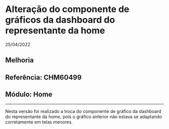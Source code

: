 # Alteração do componente de gráficos da dashboard do representante da home
25/04/2022
## Melhoria
## Referência: CHM60499
## Módulo: Home
***

Nesta versão foi realizado a troca do componente de gráfico da dashboard do representante da home, pois o gráfico anterior não estava se adaptando corretamente em telas menores.